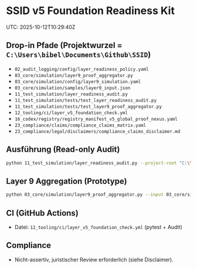 # SSID v5 Foundation Readiness Kit
UTC: 2025-10-12T10:29:40Z

## Drop-in Pfade (Projektwurzel = `C:\Users\bibel\Documents\Github\SSID`)

- `02_audit_logging/config/layer_readiness_policy.yaml`
- `03_core/simulation/layer9_proof_aggregator.py`
- `03_core/simulation/config/layer9_simulation.yaml`
- `03_core/simulation/samples/layer9_input.json`
- `11_test_simulation/layer_readiness_audit.py`
- `11_test_simulation/tests/test_layer_readiness_audit.py`
- `11_test_simulation/tests/test_layer9_proof_aggregator.py`
- `12_tooling/ci/layer_v5_foundation_check.yml`
- `16_codex/registry/registry_manifest_v5_global_proof_nexus.yaml`
- `23_compliance/claims/compliance_claims_matrix.yaml`
- `23_compliance/legal/disclaimers/compliance_claims_disclaimer.md`

## Ausführung (Read-only Audit)
```bash
python 11_test_simulation/layer_readiness_audit.py --project-root "C:\\Users\\bibel\\Documents\\Github\\SSID"
```

## Layer 9 Aggregation (Prototype)
```bash
python 03_core/simulation/layer9_proof_aggregator.py --input 03_core/simulation/samples/layer9_input.json --out 02_audit_logging/reports/layer9_output.json
```

## CI (GitHub Actions)
- Datei: `12_tooling/ci/layer_v5_foundation_check.yml` (pytest + Audit)

## Compliance
- Nicht-assertiv, juristischer Review erforderlich (siehe Disclaimer).
